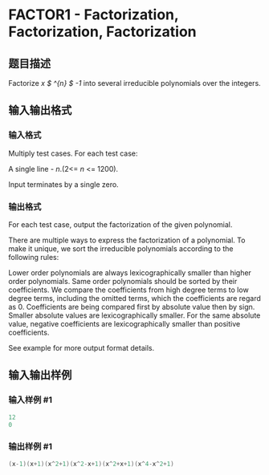 # FACTOR1 - Factorization, Factorization, Factorization

## 题目描述

Factorize _x $ ^{n} $ -1_ into several irreducible polynomials over the integers.

## 输入输出格式

### 输入格式

Multiply test cases. For each test case:

A single line - _n_.(2<= _n_ <= 1200).

Input terminates by a single zero.

### 输出格式

For each test case, output the factorization of the given polynomial.

There are multiple ways to express the factorization of a polynomial. To make it unique, we sort the irreducible polynomials according to the following rules:

Lower order polynomials are always lexicographically smaller than higher order polynomials. Same order polynomials should be sorted by their coefficients. We compare the coefficients from high degree terms to low degree terms, including the omitted terms, which the coefficients are regard as 0. Coefficients are being compared first by absolute value then by sign. Smaller absolute values are lexicographically smaller. For the same absolute value, negative coefficients are lexicographically smaller than positive coefficients.

See example for more output format details.

## 输入输出样例

### 输入样例 #1

```cpp
12
0
```


### 输出样例 #1

```cpp
(x-1)(x+1)(x^2+1)(x^2-x+1)(x^2+x+1)(x^4-x^2+1)
```


